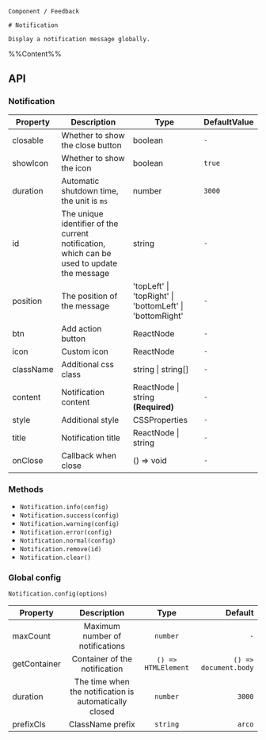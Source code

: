 `````
Component / Feedback

# Notification

Display a notification message globally.
`````

%%Content%%

## API

### Notification

|Property|Description|Type|DefaultValue|
|---|---|---|---|
|closable|Whether to show the close button|boolean |`-`|
|showIcon|Whether to show the icon|boolean |`true`|
|duration|Automatic shutdown time, the unit is `ms`|number |`3000`|
|id|The unique identifier of the current notification, which can be used to update the message|string |`-`|
|position|The position of the message|'topLeft' \| 'topRight' \| 'bottomLeft' \| 'bottomRight' |`-`|
|btn|Add action button|ReactNode |`-`|
|icon|Custom icon|ReactNode |`-`|
|className|Additional css class|string \| string[] |`-`|
|content|Notification content|ReactNode \| string  **(Required)**|`-`|
|style|Additional style|CSSProperties |`-`|
|title|Notification title|ReactNode \| string |`-`|
|onClose|Callback when close|() => void |`-`|

### Methods

- `Notification.info(config)`
- `Notification.success(config)`
- `Notification.warning(config)`
- `Notification.error(config)`
- `Notification.normal(config)`
- `Notification.remove(id)`
- `Notification.clear()`

### Global config

`Notification.config(options)`

|Property|Description|Type|Default|
|---|:---:|:---:|---:|
|maxCount|Maximum number of notifications|`number`|`-`|
|getContainer|Container of the notification|`() => HTMLElement`|`() => document.body`|
|duration|The time when the notification is automatically closed|`number`|`3000`|
|prefixCls|ClassName prefix|`string`|`arco`|
